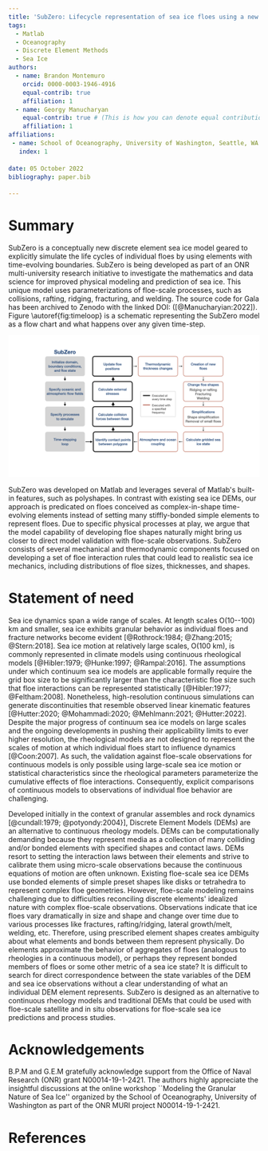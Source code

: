 ```yaml
---
title: 'SubZero: Lifecycle representation of sea ice floes using a new discrete element model'
tags:
  - Matlab
  - Oceanography
  - Discrete Element Methods
  - Sea Ice
authors:
  - name: Brandon Montemuro
    orcid: 0000-0003-1946-4916
    equal-contrib: true
    affiliation: 1
  - name: Georgy Manucharyan
    equal-contrib: true # (This is how you can denote equal contributions between multiple authors)
    affiliation: 1
affiliations:
 - name: School of Oceanography, University of Washington, Seattle, WA
   index: 1

date: 05 October 2022
bibliography: paper.bib

---
```


# Summary

SubZero is a conceptually new discrete element sea ice model geared to explicitly simulate the life cycles of individual floes by using elements with time-evolving boundaries. SubZero is being developed as part of an ONR multi-university research initiative to investigate the mathematics and data science for improved physical modeling and prediction of sea ice. This unique model uses parameterizations of floe-scale processes, such as collisions, rafting, ridging, fracturing, and welding. The source code for Gala has been archived to Zenodo with the linked DOI: ([@Manucharyian:2022]). Figure \autoref{fig:timeloop} is a schematic representing the SubZero model as a flow chart and what happens over any given time-step.  


![Operational flow chart for the SubZero sea ice model. The shaded gray boxes represent the different sections of the program, the red outlined boxes are processes that are executed every at specified intervals, and the black outlined boxes are processes that occur at every time-step.\label{fig:timeloop}](Subzero_timeloop_georgy.png)

SubZero was developed on Matlab and leverages several of Matlab's built-in features, such as polyshapes. In contrast with existing sea ice DEMs, our approach is predicated on floes conceived as complex-in-shape time-evolving elements instead of setting many stiffly-bonded simple elements to represent floes. Due to specific physical processes at play, we argue that the model capability of developing floe shapes naturally might bring us closer to direct model validation with floe-scale observations. SubZero consists of several mechanical and thermodynamic components focused on developing a set of floe interaction rules that could lead to realistic sea ice mechanics, including distributions of floe sizes, thicknesses, and shapes. 

# Statement of need

Sea ice dynamics span a wide range of scales. At length scales O(10--100) km and smaller, sea ice exhibits granular behavior as individual floes and fracture networks become evident  [@Rothrock:1984; @Zhang:2015; @Stern:2018]. Sea ice motion at relatively large scales, O(100 km), is commonly represented in climate models using continuous rheological models [@Hibler:1979; @Hunke:1997; @Rampal:2016]. The assumptions under which continuum sea ice models are applicable formally require the grid box size to be significantly larger than the characteristic floe size such that floe interactions can be represented statistically [@Hibler:1977; @Feltham:2008]. Nonetheless, high-resolution continuous simulations can generate discontinuities that resemble observed linear kinematic features [@Hutter:2020; @Mohammadi:2020; @Mehlmann:2021; @Hutter:2022]. Despite the major progress of continuum sea ice models on large scales and the ongoing developments in pushing their applicability limits to ever higher resolution, the rheological models are not designed to represent the scales of motion at which individual floes start to influence dynamics [@Coon:2007]. As such, the validation against floe-scale observations for continuous models is only possible using large-scale sea ice motion or statistical characteristics since the rheological parameters parameterize the cumulative effects of floe interactions. Consequently, explicit comparisons of continuous models to observations of individual floe behavior are challenging.

Developed initially in the context of granular assembles and rock dynamics [@cundall:1979; @potyondy:2004}], Discrete Element Models (DEMs) are an alternative to continuous rheology models. DEMs can be computationally demanding because they represent media as a collection of many colliding and/or bonded elements with specified shapes and contact laws. DEMs resort to setting the interaction laws between their elements and strive to calibrate them using micro-scale observations because the continuous equations of motion are often unknown. Existing floe-scale sea ice DEMs use bonded elements of simple preset shapes like disks or tetrahedra to represent complex floe geometries. However, floe-scale modeling remains challenging due to difficulties reconciling discrete elements' idealized nature with complex floe-scale observations. Observations indicate that ice floes vary dramatically in size and shape and change over time due to various processes like fractures, rafting/ridging, lateral growth/melt, welding, etc. Therefore, using prescribed element shapes creates ambiguity about what elements and bonds between them represent physically. Do elements approximate the behavior of aggregates of floes (analogous to rheologies in a continuous model), or perhaps they represent bonded members of floes or some other metric of a sea ice state? It is difficult to search for direct correspondence between the state variables of the DEM and sea ice observations without a clear understanding of what an individual DEM element represents. SubZero is designed as an alternative to continuous rheology models and traditional DEMs that could be used with floe-scale satellite and in situ observations for floe-scale sea ice predictions and process studies. 




# Acknowledgements

B.P.M and G.E.M gratefully acknowledge support from the Office of Naval Research (ONR) grant N00014-19-1-2421. The authors highly appreciate the insightful discussions at the online workshop ``Modeling the Granular Nature of Sea Ice'' organized by the School of Oceanography, University of Washington as part of the ONR MURI project N00014-19-1-2421. 

# References
